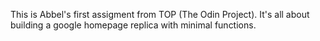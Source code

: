 This is Abbel's first assigment from TOP (The Odin Project).
It's all about building a google homepage replica with minimal functions.
